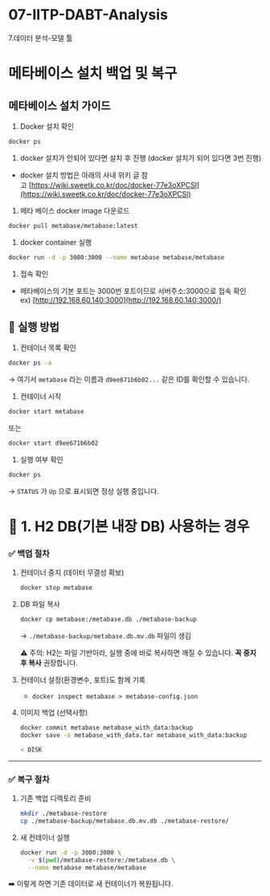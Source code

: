 # 07-IITP-DABT-Analysis
7.데이터 분석-모델 툴

# 메타베이스 설치 백업 및 복구

## **메타베이스 설치 가이드**

1. Docker 설치 확인

```bash
docker ps

```

1. docker 설치가 안되어 있다면 설치 후 진행 (docker 설치가 되어 있다면 3번 진행)
- docker 설치 방법은 아래의 사내 위키 글 참고 [https://wiki.sweetk.co.kr/doc/docker-77e3oXPCSl](https://wiki.sweetk.co.kr/doc/docker-77e3oXPCSl)
1. 메타 베이스 docker image 다운로드

```bash
docker pull metabase/metabase:latest

```

1. docker container 실행

```bash
docker run -d -p 3000:3000 --name metabase metabase/metabase

```

1. 접속 확인
- 메타베이스의 기본 포트는 3000번 포트이므로 서버주소:3000으로 접속 확인 ex) [http://192.168.60.140:3000](http://192.168.60.140:3000/)

## 🚀 실행 방법

1. 컨테이너 목록 확인

```bash
docker ps -a

```

→ 여기서 `metabase` 라는 이름과 `d9ee671b6b02...` 같은 ID를 확인할 수 있습니다.

1. 컨테이너 시작

```bash
docker start metabase

```

또는

```bash
docker start d9ee671b6b02

```

1. 실행 여부 확인

```bash
docker ps

```

→ `STATUS` 가 `Up` 으로 표시되면 정상 실행 중입니다.

# 🔹 1. H2 DB(기본 내장 DB) 사용하는 경우

### ✅ 백업 절차

1. 컨테이너 중지 (데이터 무결성 확보)
    
    ```bash
    docker stop metabase
    
    ```
    
2. DB 파일 복사
    
    ```bash
    docker cp metabase:/metabase.db ./metabase-backup
    
    ```
    
    → `./metabase-backup/metabase.db.mv.db` 파일이 생김
    
    ⚠️ 주의: H2는 파일 기반이라, 실행 중에 바로 복사하면 깨질 수 있습니다. **꼭 중지 후 복사** 권장합니다. 
    
3. 컨테이너 설정(환경변수, 포트)도 함께 기록
    - `docker inspect metabase > metabase-config.json`
4. 이미지 백업 (선택사항)
    
    ```bash
    docker commit metabase metabase_with_data:backup
    docker save -o metabase_with_data.tar metabase_with_data:backup
    
    < DISK
    ```
    

---

### ✅ 복구 절차

1. 기존 백업 디렉토리 준비
    
    ```bash
    mkdir ./metabase-restore
    cp ./metabase-backup/metabase.db.mv.db ./metabase-restore/
    
    ```
    
2. 새 컨테이너 실행
    
    ```bash
    docker run -d -p 3000:3000 \
      -v $(pwd)/metabase-restore:/metabase.db \
      --name metabase metabase/metabase
    
    ```
    

➡️ 이렇게 하면 기존 데이터로 새 컨테이너가 복원됩니다.
